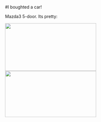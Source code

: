 #I boughted a car!

Mazda3 5-door. Its pretty:

<a href="http://www.theamazingrando.com/blog/wp-content/uploads/2008/11/cp1_1115081208.jpg"><img src="http://www.theamazingrando.com/blog/wp-content/uploads/2008/11/cp1_1115081208.jpg" alt="" title="The car" width="300" height="157" class="alignnone size-medium wp-image-65" /></a>
<a href="http://www.theamazingrando.com/blog/wp-content/uploads/2008/11/cp1_1115081245a.jpg"><img src="http://www.theamazingrando.com/blog/wp-content/uploads/2008/11/cp1_1115081245a.jpg" alt="" title="Sexy (Not me, the car)" width="300" height="152" class="alignnone size-medium wp-image-66" /></a>